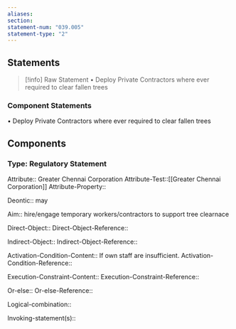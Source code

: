 ```yaml
---
aliases: 
section: 
statement-num: "039.005"
statement-type: "2"
---
```

## Statements 
> [!info] Raw Statement
> • Deploy Private Contractors where ever required to clear fallen trees 
> 

### Component Statements
• Deploy Private Contractors where ever required to clear fallen trees 
## Components
### Type: Regulatory Statement
Attribute:: Greater Chennai Corporation
Attribute-Test::[[Greater Chennai Corporation]]
Attribute-Property::

Deontic:: may

Aim:: hire/engage temporary workers/contractors to support tree clearnace

Direct-Object::
Direct-Object-Reference:: 

Indirect-Object::
Indirect-Object-Reference:: 

Activation-Condition-Content:: If own staff are insufficient. 
Activation-Condition-Reference:: 

Execution-Constraint-Content::
Execution-Constraint-Reference:: 

Or-else::
Or-else-Reference:: 

Logical-combination::

Invoking-statement(s)::